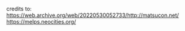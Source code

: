 credits to: https://web.archive.org/web/20220530052733/http://matsucon.net/ https://melps.neocities.org/
